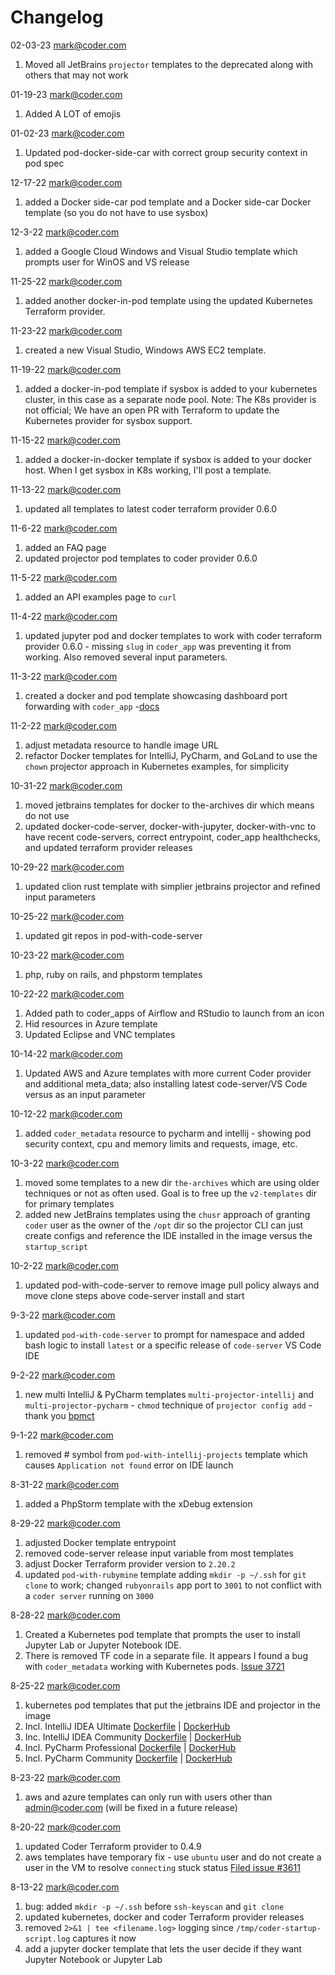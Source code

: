 # Changelog

02-03-23 mark@coder.com
1. Moved all JetBrains `projector` templates to the deprecated along with others that may not work

01-19-23 mark@coder.com
1. Added A LOT of emojis

01-02-23 mark@coder.com
1. Updated pod-docker-side-car with correct group security context in pod spec

12-17-22 mark@coder.com
1. added a Docker side-car pod template and a Docker side-car Docker template (so you do not have to use sysbox)

12-3-22 mark@coder.com
1. added a Google Cloud Windows and Visual Studio template which prompts user for WinOS and VS release

11-25-22 mark@coder.com
1. added another docker-in-pod template using the updated Kubernetes Terraform provider.

11-23-22 mark@coder.com
1. created a new Visual Studio, Windows AWS EC2 template.

11-19-22 mark@coder.com
1. added a docker-in-pod template if sysbox is added to your kubernetes cluster, in this case as a separate node pool. Note: The K8s provider is not official; We have an open PR with Terraform to update the Kubernetes provider for sysbox support.

11-15-22 mark@coder.com
1. added a docker-in-docker template if sysbox is added to your docker host. When I get sysbox in K8s working, I'll post a template.

11-13-22 mark@coder.com
1. updated all templates to latest coder terraform provider 0.6.0

11-6-22 mark@coder.com
1. added an FAQ page
2. updated projector pod templates to coder provider 0.6.0

11-5-22 mark@coder.com
1. added an API examples page to `curl`

11-4-22 mark@coder.com
1. updated jupyter pod and docker templates to work with coder terraform provider 0.6.0 - missing `slug` in `coder_app` was preventing it from working. Also removed several input parameters.

11-3-22 mark@coder.com
1. created a docker and pod template showcasing dashboard port forwarding with `coder_app` -[docs](https://github.com/coder/coder/blob/main/docs/networking/port-forwarding.md)

11-2-22 mark@coder.com
1. adjust metadata resource to handle image URL
1. refactor Docker templates for IntelliJ, PyCharm, and GoLand to use the `chown` projector approach in Kubernetes examples, for simplicity

10-31-22 mark@coder.com
1. moved jetbrains templates for docker to the-archives dir which means do not use
1. updated docker-code-server, docker-with-jupyter, docker-with-vnc to have recent code-servers, correct entrypoint, coder_app healthchecks, and updated terraform provider releases

10-29-22 mark@coder.com
1. updated clion rust template with simplier jetbrains projector and refined input parameters

10-25-22 mark@coder.com
1. updated git repos in pod-with-code-server

10-23-22 mark@coder.com
1. php, ruby on rails, and phpstorm templates

10-22-22 mark@coder.com
1. Added path to coder_apps of Airflow and RStudio to launch from an icon
1. Hid resources in Azure template
1. Updated Eclipse and VNC templates
    
10-14-22 mark@coder.com 
1. Updated AWS and Azure templates with more current Coder provider and additional meta_data; also installing latest code-server/VS Code versus as an input parameter

10-12-22 mark@coder.com
1. added `coder_metadata` resource to pycharm and intellij - showing pod security context, cpu and memory limits and requests, image, etc.

10-3-22 mark@coder.com
1. moved some templates to a new dir `the-archives` which are using older techniques or not as often used. Goal is to free up the `v2-templates` dir for primary templates
2. added new JetBrains templates using the `chusr` approach of granting `coder` user as the owner of the `/opt` dir so the projector CLI can just create configs and reference the IDE installed in the image versus the `startup_script`


10-2-22 mark@coder.com
1. updated pod-with-code-server to remove image pull policy always and move clone steps above code-server install and start

9-3-22 mark@coder.com
1. updated `pod-with-code-server` to prompt for namespace and added bash logic to install `latest` or a specific release of `code-server` VS Code IDE


9-2-22 mark@coder.com
1. new multi IntelliJ & PyCharm templates `multi-projector-intellij` and `multi-projector-pycharm` - `chmod` technique of `projector config add` - thank you [bpmct](https://github.com/bpmct)

9-1-22 mark@coder.com
1. removed # symbol from `pod-with-intellij-projects` template which causes `Application not found` error on IDE launch

8-31-22 mark@coder.com
1. added a PhpStorm template with the xDebug extension

8-29-22 mark@coder.com
1. adjusted Docker template entrypoint 
1. removed code-server release input variable from most templates
1. adjust Docker Terraform provider version to `2.20.2`
1. updated `pod-with-rubymine` template adding `mkdir -p ~/.ssh` for `git clone` to work; changed `rubyonrails` app port to `3001` to not conflict with a `coder server` running on `3000`

8-28-22 mark@coder.com
1. Created a Kubernetes pod template that prompts the user to install Jupyter Lab or Jupyter Notebook IDE.
1. There is removed TF code in a separate file. It appears I found a bug with `coder_metadata` working with Kubernetes pods. [Issue 3721](https://github.com/coder/coder/issues/3721)

8-25-22 mark@coder.com
1. kubernetes pod templates that put the jetbrains IDE and projector in the image
1. Incl. IntelliJ IDEA Ultimate [Dockerfile](https://github.com/sharkymark/dockerfiles/tree/main/idea-ult-vscode) | [DockerHub](https://hub.docker.com/repository/docker/marktmilligan/idea-vscode)
1. Inc. IntelliJ IDEA Community [Dockerfile](https://github.com/sharkymark/dockerfiles/tree/main/idea-ult-comm-vscode) | [DockerHub](https://hub.docker.com/repository/docker/marktmilligan/idea-comm-vscode)
1. Incl. PyCharm Professional [Dockerfile](https://github.com/sharkymark/dockerfiles/tree/main/pycharm-pro-vscode) | [DockerHub](https://hub.docker.com/repository/docker/marktmilligan/pycharm-pro-vscode)
1. Incl. PyCharm Community [Dockerfile](https://github.com/sharkymark/dockerfiles/tree/main/pycharm-comm-vscode) | [DockerHub](https://hub.docker.com/repository/docker/marktmilligan/pycharm-comm-vscode)

8-23-22 mark@coder.com
1. aws and azure templates can only run with users other than admin@coder.com (will be fixed in a future release)

8-20-22 mark@coder.com
1. updated Coder Terraform provider to 0.4.9
1. aws templates have temporary fix - use `ubuntu` user and do not create a user in the VM to resolve `connecting` stuck status [Filed issue #3611](https://github.com/coder/coder/issues/3611)

8-13-22 mark@coder.com 
1. bug: added `mkdir -p ~/.ssh` before `ssh-keyscan` and `git clone`
1. updated kubernetes, docker and coder Terraform provider releases
1. removed `2>&1 | tee <filename.log>` logging since `/tmp/coder-startup-script.log` captures it now
1. add a jupyter docker template that lets the user decide if they want Jupyter Notebook or Jupyter Lab